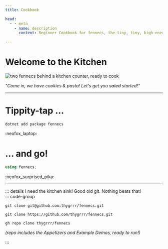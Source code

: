 ```yaml
---
title: Cookbook

head:
  - - meta
    - name: description
      content: Beginner Cookbook for fennecs, the tiny, tiny, high-energy Entity-Component System

---
```


# Welcome to the Kitchen

![two fennecs behind a kitchen counter, ready to cook](https://fennecs.tech/img/fennecs-kitchen-transparent.png)

*"Come in, we have cookies & pasta! Let's get you ~~sated~~ started!"*

----------------

# Tippity-tap ...
```shell
dotnet add package fennecs
```
:neofox_laptop:

# ... and go!

```cs
using fennecs;
```

:neofox_surprised_pika:

----------------



::: details I need the kitchen sink!
Good old git. Nothing beats that!  
::: code-group

```shell [ssh...]
git clone git@github.com:thygrrr/fennecs.git
```

```shell [no tears now, only https!]
git clone https://github.com/thygrrr/fennecs.git
```

```shell [wait... you... you... GitHub CLI unironically?]
gh repo clone thygrrr/fennecs
```

*(repo includes the Appetizers and Example Demos, ready to run!)*

:::
